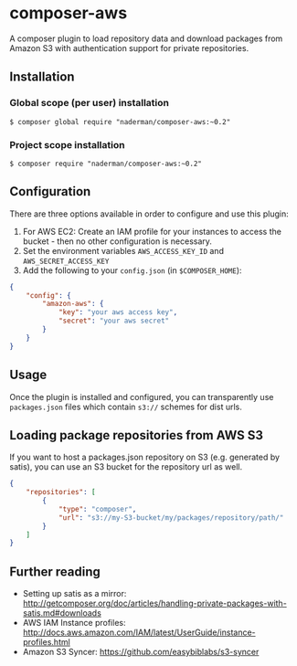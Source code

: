 # composer-aws

A composer plugin to load repository data and download packages from Amazon S3 with authentication support for private repositories.

## Installation

### Global scope (per user) installation

```shell
$ composer global require "naderman/composer-aws:~0.2"
```

### Project scope installation

```shell
$ composer require "naderman/composer-aws:~0.2"
```

## Configuration

There are three options available in order to configure and use this plugin:

 1. For AWS EC2: Create an IAM profile for your instances to access the bucket - then no other configuration is necessary.
 2. Set the environment variables `AWS_ACCESS_KEY_ID` and `AWS_SECRET_ACCESS_KEY`
 3. Add the following to your `config.json` (in `$COMPOSER_HOME`):

```json
{
    "config": {
        "amazon-aws": {
            "key": "your aws access key",
            "secret": "your aws secret"
        }
    }
}
```

## Usage

Once the plugin is installed and configured, you can transparently use `packages.json` files which contain `s3://` schemes for dist urls.

## Loading package repositories from AWS S3

If you want to host a packages.json repository on S3 (e.g. generated by satis), you can use an S3 bucket for the repository url as well.

```json
{
    "repositories": [
        {
            "type": "composer",
            "url": "s3://my-S3-bucket/my/packages/repository/path/"
        }
    ]
}
```

## Further reading

 * Setting up satis as a mirror: http://getcomposer.org/doc/articles/handling-private-packages-with-satis.md#downloads
 * AWS IAM Instance profiles: http://docs.aws.amazon.com/IAM/latest/UserGuide/instance-profiles.html
 * Amazon S3 Syncer: https://github.com/easybiblabs/s3-syncer
